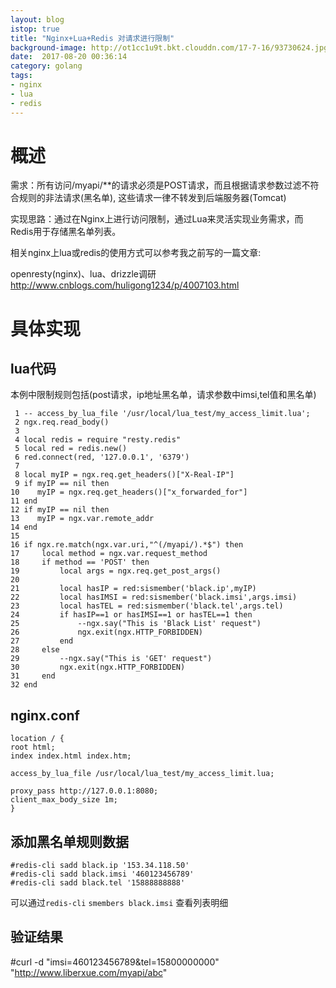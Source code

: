 ```yaml
---
layout: blog
istop: true
title: "Nginx+Lua+Redis 对请求进行限制"
background-image: http://ot1cc1u9t.bkt.clouddn.com/17-7-16/93730624.jpg
date:  2017-08-20 00:36:14
category: golang
tags:
- nginx
- lua
- redis
---
```


# 概述

需求：所有访问/myapi/**的请求必须是POST请求，而且根据请求参数过滤不符合规则的非法请求(黑名单), 这些请求一律不转发到后端服务器(Tomcat)

实现思路：通过在Nginx上进行访问限制，通过Lua来灵活实现业务需求，而Redis用于存储黑名单列表。

相关nginx上lua或redis的使用方式可以参考我之前写的一篇文章:

openresty(nginx)、lua、drizzle调研 http://www.cnblogs.com/huligong1234/p/4007103.html
 

# 具体实现

## lua代码

本例中限制规则包括(post请求，ip地址黑名单，请求参数中imsi,tel值和黑名单)
```
 1 -- access_by_lua_file '/usr/local/lua_test/my_access_limit.lua';
 2 ngx.req.read_body()
 3 
 4 local redis = require "resty.redis"
 5 local red = redis.new()
 6 red.connect(red, '127.0.0.1', '6379')
 7 
 8 local myIP = ngx.req.get_headers()["X-Real-IP"]
 9 if myIP == nil then
10    myIP = ngx.req.get_headers()["x_forwarded_for"]
11 end
12 if myIP == nil then
13    myIP = ngx.var.remote_addr
14 end
15         
16 if ngx.re.match(ngx.var.uri,"^(/myapi/).*$") then
17     local method = ngx.var.request_method
18     if method == 'POST' then
19         local args = ngx.req.get_post_args()
20         
21         local hasIP = red:sismember('black.ip',myIP)
22         local hasIMSI = red:sismember('black.imsi',args.imsi)
23         local hasTEL = red:sismember('black.tel',args.tel)
24         if hasIP==1 or hasIMSI==1 or hasTEL==1 then
25             --ngx.say("This is 'Black List' request")
26             ngx.exit(ngx.HTTP_FORBIDDEN)
27         end
28     else
29         --ngx.say("This is 'GET' request")
30         ngx.exit(ngx.HTTP_FORBIDDEN)
31     end
32 end
```
 

## nginx.conf
```
location / {
root html;
index index.html index.htm;

access_by_lua_file /usr/local/lua_test/my_access_limit.lua;

proxy_pass http://127.0.0.1:8080;
client_max_body_size 1m;
}
```
 

## 添加黑名单规则数据
```
#redis-cli sadd black.ip '153.34.118.50'
#redis-cli sadd black.imsi '460123456789' 
#redis-cli sadd black.tel '15888888888'
 ```

可以通过``redis-cli`` ``smembers black.imsi`` 查看列表明细

 

## 验证结果

#curl -d "imsi=460123456789&tel=15800000000" "http://www.liberxue.com/myapi/abc"
